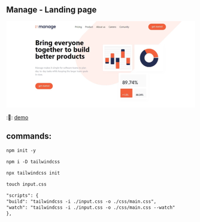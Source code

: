 ## Manage - Landing page

![Preview](/img/preview.webp?raw=true)

::rocket:: [demo](https://manage-mbdev.netlify.app/)

## commands:

```
npm init -y
```

```
npm i -D tailwindcss
```

```
npx tailwindcss init
```

```
touch input.css
```

```
"scripts": {
"build": "tailwindcss -i ./input.css -o ./css/main.css",
"watch": "tailwindcss -i ./input.css -o ./css/main.css --watch"
},
```
